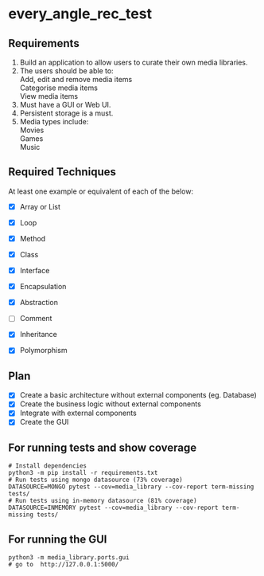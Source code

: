 # every_angle_rec_test

## Requirements

1. Build an application to allow users to curate their own media libraries.  
2. The users should be able to:  
Add, edit and remove media items   
Categorise media items  
View media items  
3. Must have a GUI or Web UI.  
4. Persistent storage is a must.  
5. Media types include:  
Movies   
Games  
Music  

## Required Techniques

At least one example or equivalent of each of the below: 
- [x] Array or List  
- [x] Loop  
- [x] Method  
- [x] Class  
- [x] Interface  
- [x] Encapsulation   
- [x] Abstraction  
- [ ] Comment  
- [x] Inheritance  
- [x] Polymorphism


## Plan
- [x] Create a basic architecture without external components (eg. Database)  
- [x] Create the business logic without external components  
- [x] Integrate with external components
- [x] Create the GUI

## For running tests and show coverage

````shell
# Install dependencies
python3 -m pip install -r requirements.txt
# Run tests using mongo datasource (73% coverage)
DATASOURCE=MONGO pytest --cov=media_library --cov-report term-missing tests/
# Run tests using in-memory datasource (81% coverage)
DATASOURCE=INMEMORY pytest --cov=media_library --cov-report term-missing tests/
````

## For running the GUI

````shell
python3 -m media_library.ports.gui
# go to  http://127.0.0.1:5000/
````
